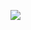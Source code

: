 ![](https://github.com/SUNGOD3/Software_Testing_Lab/actions/workflows/github-actions-demo.yml/badge.svg)
